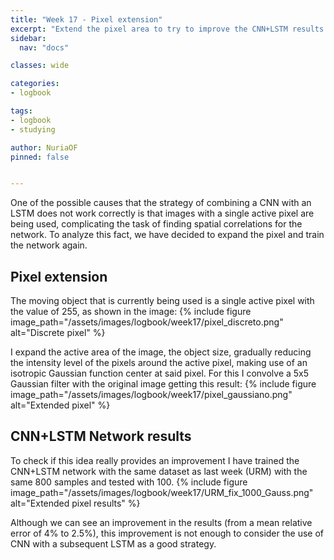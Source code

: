```yaml
---
title: "Week 17 - Pixel extension"
excerpt: "Extend the pixel area to try to improve the CNN+LSTM results."
sidebar:
  nav: "docs"

classes: wide

categories:
- logbook

tags:
- logbook
- studying

author: NuriaOF
pinned: false


---
```


One of the possible causes that the strategy of combining a CNN with an LSTM does not work correctly is that images with a single active pixel are being used, complicating the task of finding spatial correlations for the network. To analyze this fact, we have decided to expand the pixel and train the network again.

## Pixel extension

The moving object that is currently being used is a single active pixel with the value of 255, as shown in the image:
{% include figure image_path="/assets/images/logbook/week17/pixel_discreto.png" alt="Discrete pixel" %}

I expand the active area of the image, the object size, gradually reducing the intensity level of the pixels around the active pixel, making use of an isotropic Gaussian function center at said pixel.  For this I convolve a 5x5 Gaussian filter with the original image getting this result:
{% include figure image_path="/assets/images/logbook/week17/pixel_gaussiano.png" alt="Extended pixel" %}

## CNN+LSTM Network results

To check if this idea really provides an improvement I have trained the CNN+LSTM network with the same dataset as last week (URM) with the same 800 samples and tested with 100.
{% include figure image_path="/assets/images/logbook/week17/URM_fix_1000_Gauss.png" alt="Extended pixel results" %}

Although we can see an improvement in the results (from a mean relative error of 4% to 2.5%), this improvement is not enough to consider the use of CNN with a subsequent LSTM as a good strategy.

